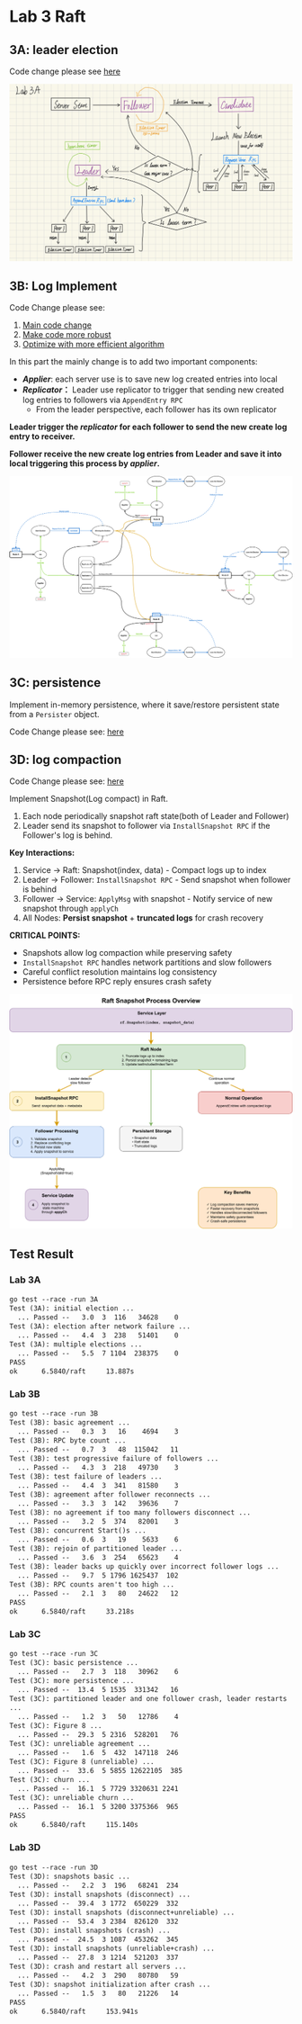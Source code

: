 # Lab 3 Raft

## 3A: leader election

Code change please see [here](https://github.com/mwfj/6.5840-Distributed-Systems/pull/6/files)

![leader-election-flowchart](./pics/raft-3a-leader-election.jpeg)



## 3B: Log Implement

Code Change please see:

1. [Main code change](https://github.com/mwfj/6.5840-Distributed-Systems/pull/7/files)
2. [Make code more robust](https://github.com/mwfj/6.5840-Distributed-Systems/pull/8/files)
3. [Optimize with more efficient algorithm](https://github.com/mwfj/6.5840-Distributed-Systems/pull/9)

In this part the mainly change is to add two important components:

- ***Applier***: each server use is to save new log created entries into local
- ***Replicator*：** Leader use replicator to trigger that sending new created log entries to followers via `AppendEntry RPC`
  - From the leader perspective, each follower has its own replicator

**Leader trigger the *replicator* for each follower to send the new create log entry to receiver.**

**Follower receive the new create log entries from Leader and save it into local triggering this process by *applier*.** 

![lab3b-log](https://raw.githubusercontent.com/mwfj/6.5840-Distributed-Systems/78dd51306107b737cc1eda260240910ec0852ed0/src/raft/pics/6-5840-raft-lab-3b.svg)



## 3C: persistence

Implement in-memory persistence, where it save/restore persistent state from a `Persister` object.

Code Change please see: [here](https://github.com/mwfj/6.5840-Distributed-Systems/pull/10/files)



## 3D: log compaction

Code Change please see: [here](https://github.com/mwfj/6.5840-Distributed-Systems/pull/11/files)

Implement Snapshot(Log compact) in Raft.

1. Each node periodically snapshot raft state(both of Leader and Follower)
2. Leader send its snapshot to follower via `InstallSnapshot RPC` if the Follower's log is behind.

**Key Interactions:**

1. Service → Raft: Snapshot(index, data) - Compact logs up to index
2. Leader → Follower: `InstallSnapshot RPC` - Send snapshot when follower is behind
3. Follower → Service: `ApplyMsg` with snapshot - Notify service of new snapshot through `applyCh`
4. All Nodes: **Persist snapshot** + **truncated logs** for crash recovery

**CRITICAL POINTS:**

- Snapshots allow log compaction while preserving safety
- `InstallSnapshot RPC` handles network partitions and slow followers
- Careful conflict resolution maintains log consistency
- Persistence before RPC reply ensures crash safety

![lab3b-log](https://raw.githubusercontent.com/mwfj/6.5840-Distributed-Systems/refs/heads/master/src/raft/pics/6-5840-raft-lab-3d-snapshot.svg)

## Test Result

### **Lab 3A**

```shell
go test --race -run 3A
Test (3A): initial election ...
  ... Passed --   3.0  3  116   34628    0
Test (3A): election after network failure ...
  ... Passed --   4.4  3  238   51401    0
Test (3A): multiple elections ...
  ... Passed --   5.5  7 1104  238375    0
PASS
ok      6.5840/raft     13.887s
```

### **Lab 3B**

```shell
go test --race -run 3B
Test (3B): basic agreement ...
  ... Passed --   0.3  3   16    4694    3
Test (3B): RPC byte count ...
  ... Passed --   0.7  3   48  115042   11
Test (3B): test progressive failure of followers ...
  ... Passed --   4.3  3  218   49730    3
Test (3B): test failure of leaders ...
  ... Passed --   4.4  3  341   81580    3
Test (3B): agreement after follower reconnects ...
  ... Passed --   3.3  3  142   39636    7
Test (3B): no agreement if too many followers disconnect ...
  ... Passed --   3.2  5  374   82001    3
Test (3B): concurrent Start()s ...
  ... Passed --   0.6  3   19    5633    6
Test (3B): rejoin of partitioned leader ...
  ... Passed --   3.6  3  254   65623    4
Test (3B): leader backs up quickly over incorrect follower logs ...
  ... Passed --   9.7  5 1796 1625437  102
Test (3B): RPC counts aren't too high ...
  ... Passed --   2.1  3   80   24622   12
PASS
ok      6.5840/raft     33.218s
```



### **Lab 3C**

```shell
go test --race -run 3C
Test (3C): basic persistence ...
  ... Passed --   2.7  3  118   30962    6
Test (3C): more persistence ...
  ... Passed --  13.4  5 1535  331342   16
Test (3C): partitioned leader and one follower crash, leader restarts ...
  ... Passed --   1.2  3   50   12786    4
Test (3C): Figure 8 ...
  ... Passed --  29.3  5 2316  528201   76
Test (3C): unreliable agreement ...
  ... Passed --   1.6  5  432  147118  246
Test (3C): Figure 8 (unreliable) ...
  ... Passed --  33.6  5 5855 12622105  385
Test (3C): churn ...
  ... Passed --  16.1  5 7729 3320631 2241
Test (3C): unreliable churn ...
  ... Passed --  16.1  5 3200 3375366  965
PASS
ok      6.5840/raft     115.140s
```



### **Lab 3D**

```shell
go test --race -run 3D
Test (3D): snapshots basic ...
  ... Passed --   2.2  3  196   68241  234
Test (3D): install snapshots (disconnect) ...
  ... Passed --  39.4  3 1772  650229  332
Test (3D): install snapshots (disconnect+unreliable) ...
  ... Passed --  53.4  3 2384  826120  332
Test (3D): install snapshots (crash) ...
  ... Passed --  24.5  3 1087  453262  345
Test (3D): install snapshots (unreliable+crash) ...
  ... Passed --  27.8  3 1214  521203  337
Test (3D): crash and restart all servers ...
  ... Passed --   4.2  3  290   80780   59
Test (3D): snapshot initialization after crash ...
  ... Passed --   1.5  3   80   21226   14
PASS
ok      6.5840/raft     153.941s
```

